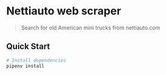 # Nettiauto web scraper

> Search for old American mini trucks from nettiauto.com

## Quick Start

```bash
# Install dependencies
pipenv install
